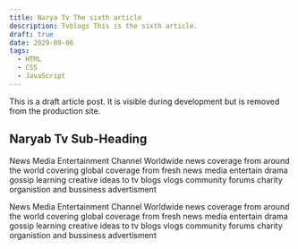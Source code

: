 ```yaml
---
title: Narya Tv The sixth article
description: Tvblogs This is the sixth article.
draft: true
date: 2029-09-06
tags:
  - HTML
  - CSS
  - JavaScript
---
```


This is a draft article post. It is visible during development but is removed from the production site.

## Naryab Tv Sub-Heading

News Media Entertainment Channel 
Worldwide news coverage from around the world covering global coverage from fresh news media
entertain drama gossip learning creative ideas to tv blogs vlogs community forums charity organistion and bussiness advertisment 

News Media Entertainment Channel 
Worldwide news coverage from around the world covering global coverage from fresh news media
entertain drama gossip learning creative ideas to tv blogs vlogs community forums charity organistion and bussiness advertisment 